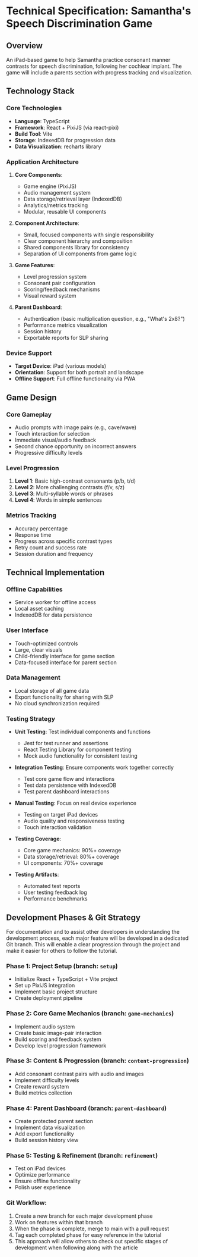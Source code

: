 # Technical Specification: Samantha's Speech Discrimination Game

## Overview
An iPad-based game to help Samantha practice consonant manner contrasts for speech discrimination, following her cochlear implant. The game will include a parents section with progress tracking and visualization.

## Technology Stack

### Core Technologies
- **Language**: TypeScript
- **Framework**: React + PixiJS (via react-pixi)
- **Build Tool**: Vite
- **Storage**: IndexedDB for progression data
- **Data Visualization**: recharts library

### Application Architecture
1. **Core Components**:
   - Game engine (PixiJS)
   - Audio management system
   - Data storage/retrieval layer (IndexedDB)
   - Analytics/metrics tracking
   - Modular, reusable UI components

2. **Component Architecture**:
   - Small, focused components with single responsibility
   - Clear component hierarchy and composition
   - Shared components library for consistency
   - Separation of UI components from game logic

3. **Game Features**:
   - Level progression system
   - Consonant pair configuration
   - Scoring/feedback mechanisms
   - Visual reward system

4. **Parent Dashboard**:
   - Authentication (basic multiplication question, e.g., "What's 2x8?")
   - Performance metrics visualization
   - Session history
   - Exportable reports for SLP sharing

### Device Support
- **Target Device**: iPad (various models)
- **Orientation**: Support for both portrait and landscape
- **Offline Support**: Full offline functionality via PWA

## Game Design

### Core Gameplay
- Audio prompts with image pairs (e.g., cave/wave)
- Touch interaction for selection
- Immediate visual/audio feedback
- Second chance opportunity on incorrect answers
- Progressive difficulty levels

### Level Progression
1. **Level 1**: Basic high-contrast consonants (p/b, t/d)
2. **Level 2**: More challenging contrasts (f/v, s/z)
3. **Level 3**: Multi-syllable words or phrases
4. **Level 4**: Words in simple sentences

### Metrics Tracking
- Accuracy percentage
- Response time
- Progress across specific contrast types
- Retry count and success rate
- Session duration and frequency

## Technical Implementation

### Offline Capabilities
- Service worker for offline access
- Local asset caching
- IndexedDB for data persistence

### User Interface
- Touch-optimized controls
- Large, clear visuals
- Child-friendly interface for game section
- Data-focused interface for parent section

### Data Management
- Local storage of all game data
- Export functionality for sharing with SLP
- No cloud synchronization required

### Testing Strategy
- **Unit Testing**: Test individual components and functions
  - Jest for test runner and assertions
  - React Testing Library for component testing
  - Mock audio functionality for consistent testing

- **Integration Testing**: Ensure components work together correctly
  - Test core game flow and interactions
  - Test data persistence with IndexedDB
  - Test parent dashboard interactions

- **Manual Testing**: Focus on real device experience
  - Testing on target iPad devices
  - Audio quality and responsiveness testing
  - Touch interaction validation

- **Testing Coverage**:
  - Core game mechanics: 90%+ coverage
  - Data storage/retrieval: 80%+ coverage
  - UI components: 70%+ coverage

- **Testing Artifacts**:
  - Automated test reports
  - User testing feedback log
  - Performance benchmarks

## Development Phases & Git Strategy

For documentation and to assist other developers in understanding the development process, each major feature will be developed in a dedicated Git branch. This will enable a clear progression through the project and make it easier for others to follow the tutorial.

### Phase 1: Project Setup (branch: `setup`)
- Initialize React + TypeScript + Vite project
- Set up PixiJS integration
- Implement basic project structure
- Create deployment pipeline

### Phase 2: Core Game Mechanics (branch: `game-mechanics`)
- Implement audio system
- Create basic image-pair interaction
- Build scoring and feedback system
- Develop level progression framework

### Phase 3: Content & Progression (branch: `content-progression`)
- Add consonant contrast pairs with audio and images
- Implement difficulty levels
- Create reward system
- Build metrics collection

### Phase 4: Parent Dashboard (branch: `parent-dashboard`)
- Create protected parent section
- Implement data visualization
- Add export functionality
- Build session history view

### Phase 5: Testing & Refinement (branch: `refinement`)
- Test on iPad devices
- Optimize performance
- Ensure offline functionality
- Polish user experience

### Git Workflow:
1. Create a new branch for each major development phase
2. Work on features within that branch
3. When the phase is complete, merge to main with a pull request
4. Tag each completed phase for easy reference in the tutorial
5. This approach will allow others to check out specific stages of development when following along with the article